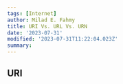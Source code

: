 ```yaml
---
tags: [Internet]
author: Milad E. Fahmy
title: URI Vs. URL Vs. URN
date: '2023-07-31'
modified: '2023-07-31T11:22:04.023Z'
summary: 
---
```



<!-- ![header](/images/uri-url-urn.avif) -->

## URI
